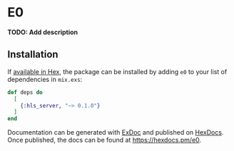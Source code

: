 # E0

**TODO: Add description**

## Installation

If [available in Hex](https://hex.pm/docs/publish), the package can be installed
by adding `e0` to your list of dependencies in `mix.exs`:

```elixir
def deps do
  [
    {:hls_server, "~> 0.1.0"}
  ]
end
```

Documentation can be generated with [ExDoc](https://github.com/elixir-lang/ex_doc)
and published on [HexDocs](https://hexdocs.pm). Once published, the docs can
be found at <https://hexdocs.pm/e0>.

